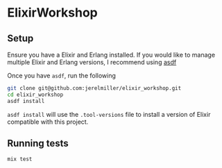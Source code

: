 # ElixirWorkshop

## Setup

Ensure you have a Elixir and Erlang installed. If you would like to manage
multiple Elixir and Erlang versions, I recommend using [asdf](https://asdf-vm.com)

Once you have `asdf`, run the following

```sh
git clone git@github.com:jerelmiller/elixir_workshop.git
cd elixir_workshop
asdf install
```

`asdf install` will use the `.tool-versions` file to install a version of Elixir
compatible with this project.

## Running tests

```sh
mix test
```
